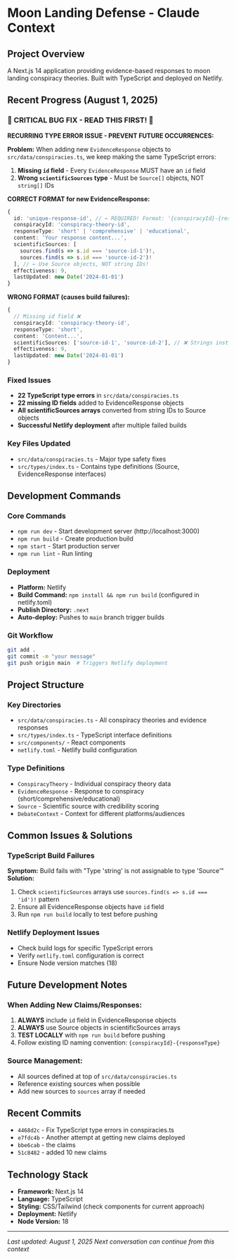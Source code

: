 # Moon Landing Defense - Claude Context

## Project Overview
A Next.js 14 application providing evidence-based responses to moon landing conspiracy theories. Built with TypeScript and deployed on Netlify.

## Recent Progress (August 1, 2025)

### 🚨 CRITICAL BUG FIX - READ THIS FIRST! 🚨
**RECURRING TYPE ERROR ISSUE - PREVENT FUTURE OCCURRENCES:**

**Problem:** When adding new `EvidenceResponse` objects to `src/data/conspiracies.ts`, we keep making the same TypeScript errors:
1. **Missing `id` field** - Every `EvidenceResponse` MUST have an `id` field
2. **Wrong `scientificSources` type** - Must be `Source[]` objects, NOT `string[]` IDs

**CORRECT FORMAT for new EvidenceResponse:**
```typescript
{
  id: 'unique-response-id', // ← REQUIRED! Format: '{conspiracyId}-{responseType}'
  conspiracyId: 'conspiracy-theory-id',
  responseType: 'short' | 'comprehensive' | 'educational',
  content: 'Your response content...',
  scientificSources: [
    sources.find(s => s.id === 'source-id-1')!,
    sources.find(s => s.id === 'source-id-2')!
  ], // ← Use Source objects, NOT string IDs!
  effectiveness: 9,
  lastUpdated: new Date('2024-01-01')
}
```

**WRONG FORMAT (causes build failures):**
```typescript
{
  // Missing id field ❌
  conspiracyId: 'conspiracy-theory-id',
  responseType: 'short',
  content: 'Content...',
  scientificSources: ['source-id-1', 'source-id-2'], // ❌ Strings instead of objects
  effectiveness: 9,
  lastUpdated: new Date('2024-01-01')
}
```

### Fixed Issues
- **22 TypeScript type errors** in `src/data/conspiracies.ts`
- **22 missing ID fields** added to EvidenceResponse objects
- **All scientificSources arrays** converted from string IDs to Source objects
- **Successful Netlify deployment** after multiple failed builds

### Key Files Updated
- `src/data/conspiracies.ts` - Major type safety fixes
- `src/types/index.ts` - Contains type definitions (Source, EvidenceResponse interfaces)

## Development Commands

### Core Commands
- `npm run dev` - Start development server (http://localhost:3000)
- `npm run build` - Create production build
- `npm start` - Start production server
- `npm run lint` - Run linting

### Deployment
- **Platform:** Netlify
- **Build Command:** `npm install && npm run build` (configured in netlify.toml)
- **Publish Directory:** `.next`
- **Auto-deploy:** Pushes to `main` branch trigger builds

### Git Workflow
```bash
git add .
git commit -m "your message"
git push origin main  # Triggers Netlify deployment
```

## Project Structure

### Key Directories
- `src/data/conspiracies.ts` - All conspiracy theories and evidence responses
- `src/types/index.ts` - TypeScript interface definitions
- `src/components/` - React components
- `netlify.toml` - Netlify build configuration

### Type Definitions
- `ConspiracyTheory` - Individual conspiracy theory data
- `EvidenceResponse` - Response to conspiracy (short/comprehensive/educational)
- `Source` - Scientific source with credibility scoring
- `DebateContext` - Context for different platforms/audiences

## Common Issues & Solutions

### TypeScript Build Failures
**Symptom:** Build fails with "Type 'string' is not assignable to type 'Source'"
**Solution:** 
1. Check `scientificSources` arrays use `sources.find(s => s.id === 'id')!` pattern
2. Ensure all EvidenceResponse objects have `id` field
3. Run `npm run build` locally to test before pushing

### Netlify Deployment Issues
- Check build logs for specific TypeScript errors
- Verify `netlify.toml` configuration is correct
- Ensure Node version matches (18)

## Future Development Notes

### When Adding New Claims/Responses:
1. **ALWAYS** include `id` field in EvidenceResponse objects
2. **ALWAYS** use Source objects in scientificSources arrays
3. **TEST LOCALLY** with `npm run build` before pushing
4. Follow existing ID naming convention: `{conspiracyId}-{responseType}`

### Source Management:
- All sources defined at top of `src/data/conspiracies.ts`
- Reference existing sources when possible
- Add new sources to `sources` array if needed

## Recent Commits
- `4468d2c` - Fix TypeScript type errors in conspiracies.ts
- `e7fdc4b` - Another attempt at getting new claims deployed
- `bbe6cab` - the claims
- `51c8482` - added 10 new claims

## Technology Stack
- **Framework:** Next.js 14
- **Language:** TypeScript
- **Styling:** CSS/Tailwind (check components for current approach)
- **Deployment:** Netlify
- **Node Version:** 18

---
*Last updated: August 1, 2025*
*Next conversation can continue from this context*